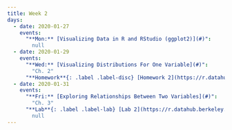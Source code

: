 ```yaml
---
title: Week 2
days:
  - date: 2020-01-27
    events:
      "**Mon:** [Visualizing Data in R and RStudio (ggplot2)](#)":
        null
  - date: 2020-01-29
    events:
      "**Wed:** [Visualizing Distributions For One Variable](#)":
        "Ch. 2"
      "**Homework**{: .label .label-disc} [Homework 2](https://r.datahub.berkeley.edu/hub/user-redirect/git-pull?repo=https%3A%2F%2Fgithub.com%2Fph142-ucb%2Fsp20&urlpath=rstudio%2F) (Due Feb. 2)":
  - date: 2020-01-31
    events:
      "**Fri:** [Exploring Relationships Between Two Variables](#)":
        "Ch. 3"
      "**Lab**{: .label .label-lab} [Lab 2](https://r.datahub.berkeley.edu/hub/user-redirect/git-pull?repo=https%3A%2F%2Fgithub.com%2Fph142-ucb%2Fsp20&urlpath=rstudio%2F) (Due Jan. 31)":
        null
---
```

